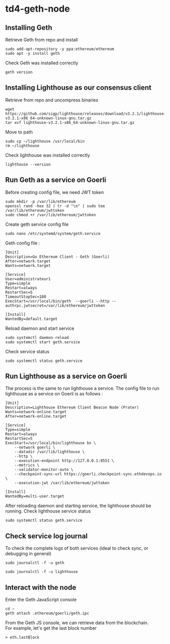 # td4-geth-node

## Installing Geth  
Retrieve Geth from repo and install
```
sudo add-apt-repository -y ppa:ethereum/ethereum
sudo apt -y install geth
```
Check Geth was installed correctly
```
geth version
```


## Installing Lighthouse as our consensus client  
Retrieve from repo and uncompress binaries
```
wget https://github.com/sigp/lighthouse/releases/download/v3.2.1/lighthouse-v3.2.1-x86_64-unknown-linux-gnu.tar.gz
tar xvf lighthouse-v3.2.1-x86_64-unknown-linux-gnu.tar.gz
```  
Move to path
```
sudo cp ~/lighthouse /usr/local/bin
rm ~/lighthouse
```  
Check lighthouse was installed correctly
```
lighthouse --version
```

## Run Geth as a service on Goerli
Before creating config file, we need JWT token
```
sudo mkdir -p /var/lib/ethereum
openssl rand -hex 32 | tr -d "\n" | sudo tee /var/lib/ethereum/jwttoken
sudo chmod +r /var/lib/ethereum/jwttoken
```
Create geth service config file  
```
sudo nano /etc/systemd/system/geth.service
```  
Geth config file : 
```
[Unit]
Description=Go Ethereum Client - Geth (Goerli)
After=network.target
Wants=network.target

[Service]
User=administrateur1
Type=simple
Restart=always
RestartSec=5
TimeoutStopSec=180
ExecStart=/usr/local/bin/geth  --goerli --http --authrpc.jwtsecret=/var/lib/ethereum/jwttoken

[Install]
WantedBy=default.target
```
Reload daemon and start service
```
sudo systemctl daemon-reload
sudo systemctl start geth.service
```
Check service status
```
sudo systemctl status geth.service
```

## Run Lighthouse as a service on Goerli  
The process is the same to run lighthouse a service. The config file to run lighthouse as a service on Goerli is as follows : 
```
[Unit]
Description=Lighthouse Ethereum Client Beacon Node (Prater)
Wants=network-online.target
After=network-online.target

[Service]
Type=simple
Restart=always
RestartSec=5
ExecStart=/usr/local/bin/lighthouse bn \
    --network goerli \
    --datadir /var/lib/lighthouse \
    --http \
    --execution-endpoint http://127.0.0.1:8551 \
    --metrics \
    --validator-monitor-auto \
    --checkpoint-sync-url https://goerli.checkpoint-sync.ethdevops.io \
    --execution-jwt /var/lib/ethereum/jwttoken

[Install]
WantedBy=multi-user.target
```
After reloading daemon and starting service, the lighthouse should be running.
Check lighthouse service status 
```
sudo systemctl status geth.service
```

## Check service log journal
To check the complete logs of both services (ideal to check sync, or debugging in general) 
```
sudo journalctl -f -u geth
```
```
sudo journalctl -f -u lighthouse
```
## Interact with the node
Enter the Geth JavaScript console
```
cd ~
geth attach .ethereum/goerli/geth.ipc
```
From the Geth JS console, we can retrieve data from the blockchain.  
For example, let's get the last block number
```
> eth.lastBlock
```



